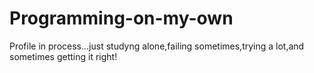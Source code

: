 # Programming-on-my-own
Profile in process...just studyng alone,failing sometimes,trying a lot,and sometimes getting it right!

